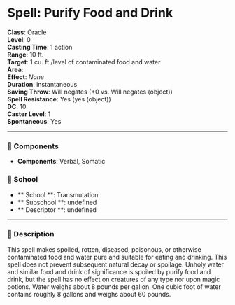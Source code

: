 
# Spell: Purify Food and Drink
**Class**: Oracle  
**Level**: 0  
**Casting Time**: 1 action  
**Range**: 10 ft.  
**Target**: 1 cu. ft./level of contaminated food and water  
**Area**:   
**Effect**: _None_  
**Duration**: instantaneous  
**Saving Throw**: Will negates (+0 vs. Will negates (object))  
**Spell Resistance**: Yes (yes (object))  
**DC**: 10  
**Caster Level**: 1  
**Spontaneous**: Yes

---

### 🔮 Components
- **Components**: Verbal, Somatic

### 🏫 School
- ** School **: Transmutation
- ** Subschool **: undefined
- ** Descriptor **: undefined
---

### 📜 Description
This spell makes spoiled, rotten, diseased, poisonous, or otherwise contaminated food and water pure and suitable for eating and drinking. This spell does not prevent subsequent natural decay or spoilage. Unholy water and similar food and drink of significance is spoiled by purify food and drink, but the spell has no effect on creatures of any type nor upon magic potions. Water weighs about 8 pounds per gallon. One cubic foot of water contains roughly 8 gallons and weighs about 60 pounds.
